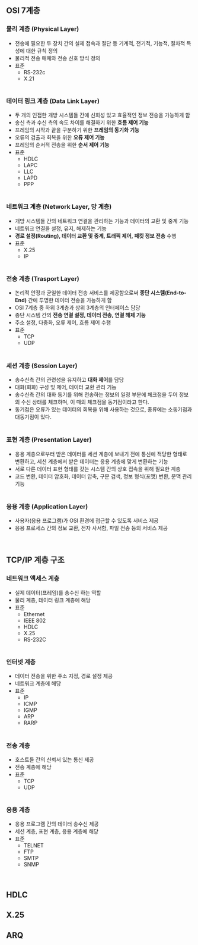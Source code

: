 ## **OSI 7계층**
### 물리 계층 (Physical Layer)
* 전송에 필요한 두 장치 간의 실제 접속과 절단 등 기계적, 전기적, 기능적, 절차적 특성에 대한 규칙 정의
* 물리적 전송 매체와 전송 신호 방식 정의
* 표준
    - RS-232c
    - X.21
# 
### 데이터 링크 계층 (Data Link Layer)
* 두 개의 인접한 개방 시스템들 간에 신회성 있고 효율적인 정보 전송을 가능하게 함
* 송신 측과 수신 측의 속도 차이를 해결하기 위한 **흐름 제어 기능**
* 프레임의 시작과 끝을 구분하기 위한 **프레임의 동기화 기능**
* 오류의 검출과 회복을 위한 **오류 제어 기능**
* 프레임의 순서적 전송을 위한 **순서 제어 기능**
* 표준
    - HDLC
    - LAPC
    - LLC
    - LAPD
    - PPP
#
### 네트워크 계층 (Network Layer, 망 계층)
* 개방 시스템들 간의 네트워크 연결을 관리하는 기능과 데이터의 교환 및 중계 기능
* 네트워크 연결을 설정, 유지, 해제하는 기능
* **경로 설정(Routing), 데이터 교환 및 중계, 트래픽 제어, 패킷 정보 전송** 수행
* 표준
    - X.25
    - IP
#
### 전송 계층 (Trasport Layer)
* 논리적 안정과 균일한 데이터 전송 서비스를 제공함으로써 **종단 시스템(End-to-End)** 간에 투명한 데이터 전송을 가능하게 함
* OSI 7계층 중 하위 3계층과 상위 3계층의 인터페이스 담당
* 종단 시스템 간의 **전송 연결 설정, 데이터 전송, 연결 해제 기능**
* 주소 설정, 다중화, 오류 제어, 흐름 제어 수행
* 표준
    - TCP
    - UDP
#
### 세션 계층 (Session Layer)
* 송수신측 간의 관련성을 유지하고 **대화 제어**를 담당
* 대화(회화) 구성 및 제어, 데이터 교환 관리 기능
* 송수신측 간의 대화 동기를 위해 전송하는 정보의 일정 부분에 체크점을 두어 정보의 수신 상태를 체크하며, 이 때의 체크점을 동기점이라고 한다.
* 동기점은 오류가 있는 데이터의 회복을 위해 사용하는 것으로, 종류에는 소동기점과 대동기점이 있다.
#
### 표현 계층 (Presentation Layer)
* 응용 계층으로부터 받은 데이터를 세션 계층에 보내기 전에 통신에 적당한 형태로 변환하고, 세션 계층에서 받은 데이터는 응용 계층에 맞게 변환하는 기능
* 서로 다른 데이터 표현 형태를 갖는 시스템 간의 상호 접속을 위해 필요한 계층
* 코드 변환, 데이터 암호화, 데이터 압축, 구문 검색, 정보 형식(포맷) 변환, 문맥 관리 기능
#
### 응용 계층 (Application Layer)
* 사용자(응용 프로그램)가 OSI 환경에 접근할 수 있도록 서비스 제공
* 응용 프로세스 간의 정보 교환, 전자 사서함, 파일 전송 등의 서비스 제공

<br>

## TCP/IP 계층 구조
### 네트워크 액세스 계층
* 실제 데이터(프레임)를 송수신 하는 역할
* 물리 계층, 데이터 링크 계층에 해당
* 표준
    - Ethernet
    - IEEE 802
    - HDLC
    - X.25
    - RS-232C
#
### 인터넷 계층
* 데이터 전송을 위한 주소 지정, 경로 설정 제공
* 네트워크 계층에 해당
* 표준
    - IP
    - ICMP
    - IGMP
    - ARP
    - RARP
#
### 전송 계층
* 호스트들 간의 신뢰서 있는 통신 제공
* 전송 계층에 해당
* 표준
    - TCP
    - UDP
#
### 응용 계층
* 응용 프로그램 간의 데이터 송수신 제공
* 세션 계층, 표현 계층, 응용 계층에 해당
* 표준
    - TELNET
    - FTP
    - SMTP
    - SNMP

<br>

## HDLC

## X.25

## ARQ